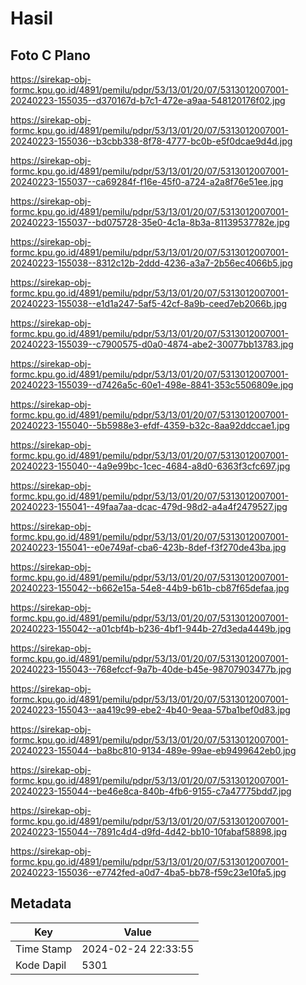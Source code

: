 # Hasil

## Foto C Plano

https://sirekap-obj-formc.kpu.go.id/4891/pemilu/pdpr/53/13/01/20/07/5313012007001-20240223-155035--d370167d-b7c1-472e-a9aa-548120176f02.jpg

https://sirekap-obj-formc.kpu.go.id/4891/pemilu/pdpr/53/13/01/20/07/5313012007001-20240223-155036--b3cbb338-8f78-4777-bc0b-e5f0dcae9d4d.jpg

https://sirekap-obj-formc.kpu.go.id/4891/pemilu/pdpr/53/13/01/20/07/5313012007001-20240223-155037--ca69284f-f16e-45f0-a724-a2a8f76e51ee.jpg

https://sirekap-obj-formc.kpu.go.id/4891/pemilu/pdpr/53/13/01/20/07/5313012007001-20240223-155037--bd075728-35e0-4c1a-8b3a-81139537782e.jpg

https://sirekap-obj-formc.kpu.go.id/4891/pemilu/pdpr/53/13/01/20/07/5313012007001-20240223-155038--8312c12b-2ddd-4236-a3a7-2b56ec4066b5.jpg

https://sirekap-obj-formc.kpu.go.id/4891/pemilu/pdpr/53/13/01/20/07/5313012007001-20240223-155038--e1d1a247-5af5-42cf-8a9b-ceed7eb2066b.jpg

https://sirekap-obj-formc.kpu.go.id/4891/pemilu/pdpr/53/13/01/20/07/5313012007001-20240223-155039--c7900575-d0a0-4874-abe2-30077bb13783.jpg

https://sirekap-obj-formc.kpu.go.id/4891/pemilu/pdpr/53/13/01/20/07/5313012007001-20240223-155039--d7426a5c-60e1-498e-8841-353c5506809e.jpg

https://sirekap-obj-formc.kpu.go.id/4891/pemilu/pdpr/53/13/01/20/07/5313012007001-20240223-155040--5b5988e3-efdf-4359-b32c-8aa92ddccae1.jpg

https://sirekap-obj-formc.kpu.go.id/4891/pemilu/pdpr/53/13/01/20/07/5313012007001-20240223-155040--4a9e99bc-1cec-4684-a8d0-6363f3cfc697.jpg

https://sirekap-obj-formc.kpu.go.id/4891/pemilu/pdpr/53/13/01/20/07/5313012007001-20240223-155041--49faa7aa-dcac-479d-98d2-a4a4f2479527.jpg

https://sirekap-obj-formc.kpu.go.id/4891/pemilu/pdpr/53/13/01/20/07/5313012007001-20240223-155041--e0e749af-cba6-423b-8def-f3f270de43ba.jpg

https://sirekap-obj-formc.kpu.go.id/4891/pemilu/pdpr/53/13/01/20/07/5313012007001-20240223-155042--b662e15a-54e8-44b9-b61b-cb87f65defaa.jpg

https://sirekap-obj-formc.kpu.go.id/4891/pemilu/pdpr/53/13/01/20/07/5313012007001-20240223-155042--a01cbf4b-b236-4bf1-944b-27d3eda4449b.jpg

https://sirekap-obj-formc.kpu.go.id/4891/pemilu/pdpr/53/13/01/20/07/5313012007001-20240223-155043--768efccf-9a7b-40de-b45e-98707903477b.jpg

https://sirekap-obj-formc.kpu.go.id/4891/pemilu/pdpr/53/13/01/20/07/5313012007001-20240223-155043--aa419c99-ebe2-4b40-9eaa-57ba1bef0d83.jpg

https://sirekap-obj-formc.kpu.go.id/4891/pemilu/pdpr/53/13/01/20/07/5313012007001-20240223-155044--ba8bc810-9134-489e-99ae-eb9499642eb0.jpg

https://sirekap-obj-formc.kpu.go.id/4891/pemilu/pdpr/53/13/01/20/07/5313012007001-20240223-155044--be46e8ca-840b-4fb6-9155-c7a47775bdd7.jpg

https://sirekap-obj-formc.kpu.go.id/4891/pemilu/pdpr/53/13/01/20/07/5313012007001-20240223-155044--7891c4d4-d9fd-4d42-bb10-10fabaf58898.jpg

https://sirekap-obj-formc.kpu.go.id/4891/pemilu/pdpr/53/13/01/20/07/5313012007001-20240223-155036--e7742fed-a0d7-4ba5-bb78-f59c23e10fa5.jpg


## Metadata

| Key        | Value               |
| ---------- | ------------------- |
| Time Stamp | 2024-02-24 22:33:55 |
| Kode Dapil | 5301                |



